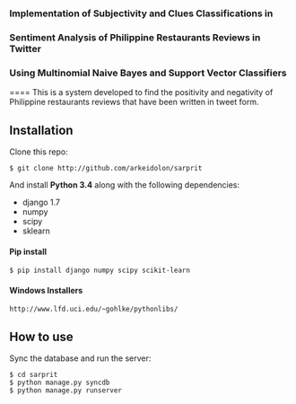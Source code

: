 ### Implementation of Subjectivity and Clues Classifications in 
### Sentiment Analysis of Philippine Restaurants Reviews in Twitter
### Using Multinomial Naive Bayes and Support Vector Classifiers
====
This is a system developed to find the positivity and negativity of Philippine restaurants reviews that have been written in tweet form.

## Installation
Clone this repo:

    $ git clone http://github.com/arkeidolon/sarprit

And install __Python 3.4__ along with the following dependencies:
* django 1.7
* numpy
* scipy
* sklearn

#### Pip install
    $ pip install django numpy scipy scikit-learn

#### Windows Installers
    http://www.lfd.uci.edu/~gohlke/pythonlibs/
    
## How to use

Sync the database and run the server:

    $ cd sarprit
    $ python manage.py syncdb
    $ python manage.py runserver
